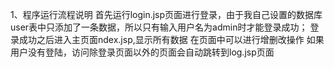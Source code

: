 1、程序运行流程说明
首先运行login.jsp页面进行登录，由于我自己设置的数据库user表中只添加了一条数据，所以只有输入用户名为admin时才能登录成功；
登录成功之后进入主页面ndex.jsp,显示所有数据
在页面中可以进行增删改操作
如果用户没有登陆，访问除登录页面以外的页面会自动跳转到log.jsp页面